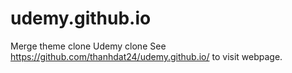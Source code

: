 # udemy.github.io

Merge theme clone
Udemy clone See https://github.com/thanhdat24/udemy.github.io/ to visit webpage.
